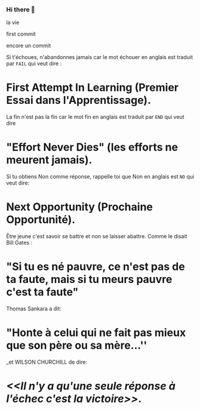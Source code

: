 ### Hi there 👋

<!--
**abdouwade1996/abdouwade1996** is a ✨ _special_ ✨ repository because its `README.md` (this file) appears on your GitHub profile.

Here are some ideas to get you started:

- 🔭 I’m currently working on ...
- 🌱 I’m currently learning ...
- 👯 I’m looking to collaborate on ...
- 🤔 I’m looking for help with ...
- 💬 Ask me about ...
- 📫 How to reach me: ...
- 😄 Pronouns: ...
- ⚡ Fun fact: ...
-->

la vie 

first commit

encore un commit


Si t'échoues, n'abandonnes jamais car le mot échouer en anglais est traduit par `FAIL` qui veut dire : 
# First Attempt In Learning (Premier Essai dans l'Apprentissage).

La fin n'est pas la fin car le mot fin en anglais est traduit par `END` qui veut dire 
# "Effort Never Dies" (les efforts ne meurent jamais).

Si tu obtiens Non comme réponse, rappelle toi que Non en anglais est `NO` qui veut dire:
# Next Opportunity (Prochaine Opportunité).

Être jeune c'est savoir se battre et non se laisser abattre.
Comme le disait Bill Gates :
# "Si tu es né pauvre, ce n'est pas de ta faute, mais si tu meurs pauvre c'est ta faute"

Thomas Sankara a dit: 
# "Honte à celui qui ne fait pas mieux que son père ou sa mère...''
_et WILSON CHURCHILL de dire: 
# _<<Il n'y a qu'une seule réponse à l'échec c'est la victoire>>_.
